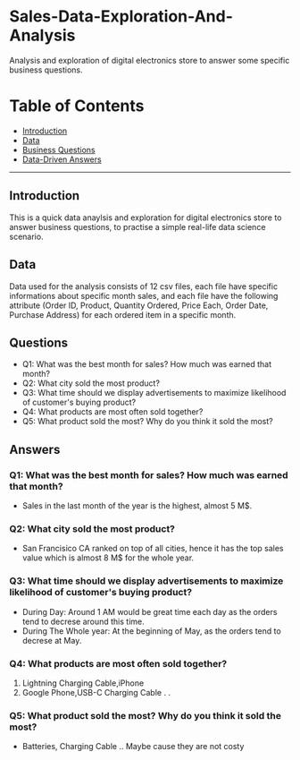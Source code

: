 # Sales-Data-Exploration-And-Analysis
Analysis and exploration of digital electronics store to answer some specific business questions.

# Table of Contents
* [Introduction](#Introduction)
* [Data](#Data)
* [Business Questions](#Questions)
* [Data-Driven Answers](#Answers)

----
## Introduction
This is a quick data anaylsis and exploration for digital electronics store to answer business questions, to practise a simple real-life data science scenario.

## Data
Data used for the analysis consists of 12 csv files, each file have specific informations about specific month sales, and each file have the following attribute (Order ID, Product,	Quantity Ordered,	Price Each,	Order Date,	Purchase Address) for each ordered item in a specific month.

## Questions
* Q1: What was the best month for sales? How much was earned that month?
* Q2: What city sold the most product?
* Q3: What time should we display advertisements to maximize likelihood of customer's buying product?
* Q4: What products are most often sold together?
* Q5: What product sold the most? Why do you think it sold the most?

## Answers

### Q1: What was the best month for sales? How much was earned that month?
* Sales in the last month of the year is the highest, almost 5 M$.

### Q2: What city sold the most product?
* San Francisico CA ranked on top of all cities, hence it has the top sales value which is almost 8 M$ for the whole year.

### Q3: What time should we display advertisements to maximize likelihood of customer's buying product?
 * During Day:  Around 1 AM would be great time each day as the orders tend to decrese around this time.
 * During The Whole year: At the beginning of May, as the orders tend to decrese at May.

### Q4: What products are most often sold together?
  1. Lightning Charging Cable,iPhone 
  2. Google Phone,USB-C Charging Cable 
  .
  .
  
### Q5: What product sold the most? Why do you think it sold the most?
* Batteries, Charging Cable .. Maybe cause they are not costy



